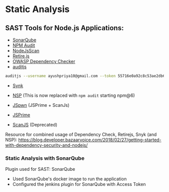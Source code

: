 
# Static Analysis

## SAST Tools for Node.js Applications:

* [SonarQube](https://www.sonarqube.org/)
* [NPM Audit](https://docs.npmjs.com/cli/audit)
* [NodeJsScan](https://github.com/ajinabraham/NodeJsScan)
* [Retire.js](https://retirejs.github.io/retire.js/)
* [OWASP Dependency Checker](https://www.owasp.org/index.php/OWASP_Dependency_Check)
* [auditjs](https://github.com/sonatype-nexus-community/auditjs)

```bash
auditjs --username ayushpriya10@gmail.com --token 55716e0a92c8c53ae2db6296b62f68860ef5f1af
```

* [Synk](https://github.com/snyk/snyk#cli)

* [NSP](https://github.com/nodesecurity/nsp) (This is now replaced with `npm audit` starting npm@6)
* [JSpwn](https://github.com/dvolvox/JSpwn) (JSPrime + ScanJs)
* [JSPrime](https://github.com/dpnishant/jsprime)
* [ScanJS](https://github.com/mozilla/scanjs) (Deprecated)

Resource for combined usage of Dependency Check, Retirejs, Snyk (and NSP): <https://blog.developer.bazaarvoice.com/2018/02/27/getting-started-with-dependency-security-and-nodejs/>

### Static Analysis with SonarQube

Plugin used for SAST: SonarQube

* Used SonarQube's docker image to run the application
* Configured the jenkins plugin for SonarQube with Access Token